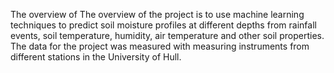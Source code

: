 The overview of The overview of the project is to use machine learning techniques to predict soil moisture profiles at different depths from rainfall events, soil temperature, humidity, air temperature and other soil properties. The data for the project was measured with measuring instruments from different stations in the University of Hull.
